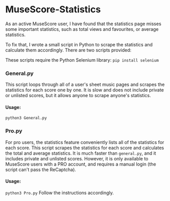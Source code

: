 # MuseScore-Statistics

As an active MuseScore user, I have found that the statistics page misses some important statistics, such as total views and favourites, or average statistics.

To fix that, I wrote a small script in Python to scrape the statistics and calculate them accordingly. There are two scripts provided:

These scripts require the Python Selenium library:
```pip install selenium```

### General.py

This script loops through all of a user's sheet music pages and scrapes the statistics for each score one by one. It is slow and does not include private or unlisted scores, but it allows anyone to scrape anyone's statistics.

#### Usage: 
```python3 General.py```
### Pro.py

For pro users, the statistics feature conveniently lists all of the statistics for each score. This script scrapes the statistics for each score and calculates the total and average statistics. It is much faster than `general.py`, and it includes private and unlisted scores. However, it is only available to MuseScore users with a PRO account, and requires a manual login (the script can't pass the ReCaptcha).

#### Usage: 
```python3 Pro.py```
Follow the instructions accordingly.

